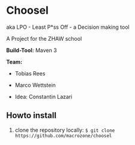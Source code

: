 Choosel
===

aka LPO - Least P*ss Off - a Decision making tool

A Project for the ZHAW school

**Build-Tool:**
Maven 3

**Team:**

* Tobias Rees

* Marco Wettstein

* Idea: Constantin Lazari 

## Howto install

1. clone the repository locally: 
`$ git clone https://github.com/macrozone/choosel`



